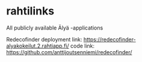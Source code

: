 # rahtilinks
All publicly available Älyä -applications

Redecofinder
deployment link: <a href="https://redecofinder-alyakokeilut.2.rahtiapp.fi">https://redecofinder-alyakokeilut.2.rahtiapp.fi/<a>
code link: <a href="https://github.com/anttijoutsenniemi/redecofinder">https://github.com/anttijoutsenniemi/redecofinder/<a>
